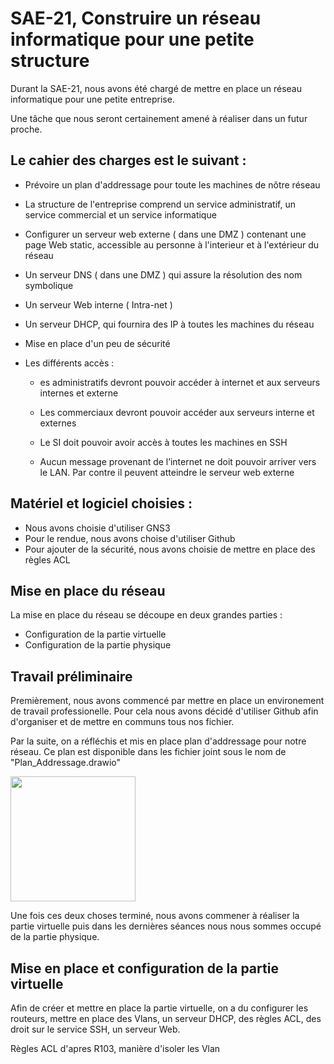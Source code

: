 # SAE-21, Construire un réseau informatique pour une petite structure

Durant la SAE-21, nous avons été chargé de mettre en place un réseau informatique pour une petite entreprise. 

Une tâche que nous seront certainement amené à réaliser dans un futur proche.

## Le cahier des charges est le suivant :

- Prévoire un plan d'addressage pour toute les machines de nôtre réseau

- La structure de l'entreprise comprend un service administratif, un service commercial et un service informatique

- Configurer un serveur web externe ( dans une DMZ ) contenant une page Web static, accessible au personne à l'interieur et à l'extérieur du réseau

- Un serveur DNS ( dans une DMZ ) qui assure la résolution des nom symbolique

- Un serveur Web interne ( Intra-net )

- Un serveur DHCP, qui fournira des IP à toutes les machines du réseau

- Mise en place d'un peu de sécurité

- Les différents accès : 
    - es administratifs devront pouvoir accéder à internet et aux serveurs internes et externe

    - Les commerciaux devront pouvoir accéder aux serveurs interne et externes

    - Le SI doit pouvoir avoir accès à toutes les machines en SSH

    - Aucun message provenant de l’internet ne doit pouvoir arriver vers le LAN. Par contre il peuvent atteindre le serveur web externe

## Matériel et logiciel choisies : 

- Nous avons choisie d'utiliser GNS3
- Pour le rendue, nous avons choise d'utiliser Github
- Pour ajouter de la sécurité, nous avons choisie de mettre en place des règles ACL


## Mise en place du réseau

La mise en place du réseau se découpe en deux grandes parties :

- Configuration de la partie virtuelle
- Configuration de la partie physique


## Travail préliminaire

Premièrement, nous avons commencé par mettre en place un environement de travail professionelle. Pour cela nous avons décidé d'utiliser Github afin d'organiser et de mettre en communs tous nos fichier.

Par la suite, on a réfléchis et mis en place plan d'addressage pour notre réseau. Ce plan est disponible dans les fichier joint sous le nom de "Plan_Addressage.drawio"

<img src="https://github.com/Abdessabourbaali/SAE21-Construire-un-reseau-informatique-pour-une-petite-structure-BAALI_RAZZAKI_CAPELLE/Plan_Addressage.png" style="width: 200px">

Une fois ces deux choses terminé, nous avons commener à réaliser la partie virtuelle puis dans les dernières séances nous nous sommes occupé de la partie physique.

## Mise en place et configuration de la partie virtuelle

Afin de créer et mettre en place la partie virtuelle, on a du configurer les routeurs, mettre en place des Vlans, un serveur DHCP, des règles ACL, des droit sur le service SSH, un serveur Web.
















Règles ACL d'apres R103, manière d'isoler les Vlan